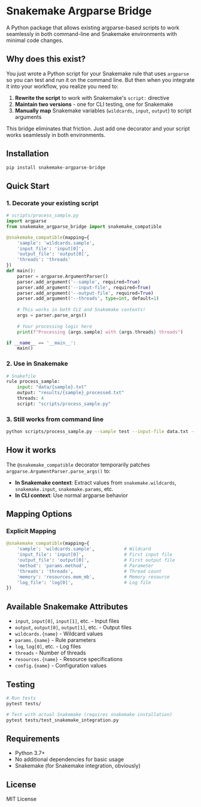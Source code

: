 # Snakemake Argparse Bridge

A Python package that allows existing argparse-based scripts to work seamlessly in both command-line and Snakemake environments with minimal code changes.

## Why does this exist?

You just wrote a Python script for your Snakemake rule that uses `argparse` so you can test and run it on the command line. But then when you integrate it into your workflow, you realize you need to:

1. **Rewrite the script** to work with Snakemake's `script:` directive
2. **Maintain two versions** - one for CLI testing, one for Snakemake
3. **Manually map** Snakemake variables (`wildcards`, `input`, `output`) to script arguments

This bridge eliminates that friction. Just add one decorator and your script works seamlessly in both environments.

## Installation

```bash
pip install snakemake-argparse-bridge
```

## Quick Start

### 1. Decorate your existing script

```python
# scripts/process_sample.py
import argparse
from snakemake_argparse_bridge import snakemake_compatible

@snakemake_compatible(mapping={
    'sample': 'wildcards.sample',
    'input_file': 'input[0]',
    'output_file': 'output[0]',
    'threads': 'threads'
})
def main():
    parser = argparse.ArgumentParser()
    parser.add_argument('--sample', required=True)
    parser.add_argument('--input-file', required=True)
    parser.add_argument('--output-file', required=True)
    parser.add_argument('--threads', type=int, default=1)
    
    # This works in both CLI and Snakemake contexts!
    args = parser.parse_args()
    
    # Your processing logic here
    print(f"Processing {args.sample} with {args.threads} threads")

if __name__ == '__main__':
    main()
```

### 2. Use in Snakemake

```python
# Snakefile
rule process_sample:
    input: "data/{sample}.txt"
    output: "results/{sample}_processed.txt"
    threads: 4
    script: "scripts/process_sample.py"
```

### 3. Still works from command line

```bash
python scripts/process_sample.py --sample test --input-file data.txt --output-file results.txt --threads 2
```

## How it works

The `@snakemake_compatible` decorator temporarily patches `argparse.ArgumentParser.parse_args()` to:

- **In Snakemake context**: Extract values from `snakemake.wildcards`, `snakemake.input`, `snakemake.params`, etc.
- **In CLI context**: Use normal argparse behavior

## Mapping Options

### Explicit Mapping

```python
@snakemake_compatible(mapping={
    'sample': 'wildcards.sample',           # Wildcard
    'input_file': 'input[0]',               # First input file
    'output_file': 'output[0]',             # First output file  
    'method': 'params.method',              # Parameter
    'threads': 'threads',                   # Thread count
    'memory': 'resources.mem_mb',           # Memory resource
    'log_file': 'log[0]',                   # Log file
})
```

## Available Snakemake Attributes

- `input`, `input[0]`, `input[1]`, etc. - Input files
- `output`, `output[0]`, `output[1]`, etc. - Output files
- `wildcards.{name}` - Wildcard values
- `params.{name}` - Rule parameters
- `log`, `log[0]`, etc. - Log files
- `threads` - Number of threads
- `resources.{name}` - Resource specifications
- `config.{name}` - Configuration values

## Testing

```bash
# Run tests
pytest tests/

# Test with actual Snakemake (requires snakemake installation)
pytest tests/test_snakemake_integration.py
```

## Requirements

- Python 3.7+
- No additional dependencies for basic usage
- Snakemake (for Snakemake integration, obviously)

## License

MIT License
